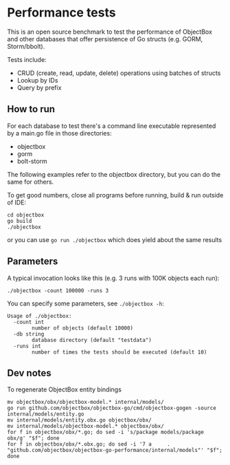 Performance tests
=================

This is an open source benchmark to test the performance of ObjectBox and other databases that offer persistence of Go structs (e.g. GORM, Storm/bbolt).

Tests include:

* CRUD (create, read, update, delete) operations using batches of structs
* Lookup by IDs
* Query by prefix

How to run
----------

For each database to test there's a command line executable represented by a main.go file in those directories:

* objectbox
* gorm
* bolt-storm

The following examples refer to the objectbox directory, but you can do the same for others.  

To get good numbers, close all programs before running, build & run outside of IDE:

```shell script
cd objectbox
go build 
./objectbox
```

or you can use `go run ./objectbox` which does yield about the same results

Parameters
----------

A typical invocation looks like this (e.g. 3 runs with 100K objects each run):

```
./objectbox -count 100000 -runs 3
```

You can specify some parameters, see `./objectbox -h`:
```
Usage of ./objectbox:
  -count int
    	number of objects (default 10000)
  -db string
    	database directory (default "testdata")
  -runs int
    	number of times the tests should be executed (default 10)
```

Dev notes
---------
To regenerate ObjectBox entity bindings
```shell script
mv objectbox/obx/objectbox-model.* internal/models/
go run github.com/objectbox/objectbox-go/cmd/objectbox-gogen -source internal/models/entity.go
mv internal/models/entity.obx.go objectbox/obx/
mv internal/models/objectbox-model.* objectbox/obx/
for f in objectbox/obx/*.go; do sed -i 's/package models/package obx/g' "$f"; done
for f in objectbox/obx/*.obx.go; do sed -i '7 a 	. "github.com/objectbox/objectbox-go-performance/internal/models"' "$f"; done
```